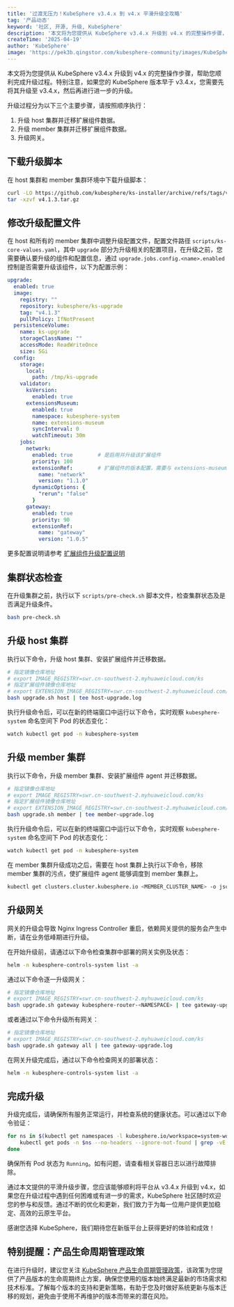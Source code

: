 ```yaml
---
title: '过渡无压力！KubeSphere v3.4.x 到 v4.x 平滑升级全攻略'
tag: '产品动态'
keyword: '社区, 开源, 升级, KubeSphere'
description: '本文将为您提供从 KubeSphere v3.4.x 升级到 v4.x 的完整操作步骤，帮助您顺利完成升级过程。'
createTime: '2025-04-19'
author: 'KubeSphere'
image: 'https://pek3b.qingstor.com/kubesphere-community/images/KubeSphere%20v3.4.x%20to%20v4.xzh.png'
---
```


本文将为您提供从 KubeSphere v3.4.x 升级到 v4.x 的完整操作步骤，帮助您顺利完成升级过程。特别注意，如果您的 KubeSphere 版本早于 v3.4.x，您需要先将其升级至 v3.4.x，然后再进行进一步的升级。

升级过程分为以下三个主要步骤，请按照顺序执行：

1. 升级 host 集群并迁移扩展组件数据。
2. 升级 member 集群并迁移扩展组件数据。
3. 升级网关。

## 下载升级脚本

在 host 集群和 member 集群环境中下载升级脚本：

```bash
curl -LO https://github.com/kubesphere/ks-installer/archive/refs/tags/v4.1.3.tar.gz
tar -xzvf v4.1.3.tar.gz
```

## 修改升级配置文件

在 host 和所有的 member 集群中调整升级配置文件，配置文件路径 `scripts/ks-core-values.yaml`，其中 `upgrade` 部分为升级相关的配置项目，在升级之前，您需要确认要升级的组件和配置信息，通过 `upgrade.jobs.config.<name>.enabled` 控制是否需要升级该组件，以下为配置示例：


```yaml
upgrade:
  enabled: true
  image:
    registry: ""
    repository: kubesphere/ks-upgrade
    tag: "v4.1.3"
    pullPolicy: IfNotPresent
  persistenceVolume:
    name: ks-upgrade
    storageClassName: ""
    accessMode: ReadWriteOnce
    size: 5Gi
  config:
    storage:
      local:
        path: /tmp/ks-upgrade
    validator:
      ksVersion:
        enabled: true
      extensionsMuseum:
        enabled: true
        namespace: kubesphere-system
        name: extensions-museum
        syncInterval: 0
        watchTimeout: 30m
    jobs:
      network:            
        enabled: true        # 是启用并升级该扩展组件
        priority: 100
        extensionRef:        # 扩展组件的版本配置，需要与 extensions-museum 中的信息一致
          name: "network"
          version: "1.1.0" 
        dynamicOptions: {
          "rerun": "false"
        }
      gateway:
        enabled: true
        priority: 90
        extensionRef:
          name: "gateway"
          version: "1.0.5"
```

更多配置说明请参考 [扩展组件升级配置说明](https://github.com/kubesphere/ks-upgrade/tree/release-4.1/docs)

## 集群状态检查

在升级集群之前，执行以下 `scripts/pre-check.sh` 脚本文件，检查集群状态及是否满足升级条件。

```bash
bash pre-check.sh
```

## 升级 host 集群

执行以下命令，升级 host 集群、安装扩展组件并迁移数据。

```bash
# 指定镜像仓库地址
# export IMAGE_REGISTRY=swr.cn-southwest-2.myhuaweicloud.com/ks 
# 指定扩展组件镜像仓库地址
# export EXTENSION_IMAGE_REGISTRY=swr.cn-southwest-2.myhuaweicloud.com/ks 
bash upgrade.sh host | tee host-upgrade.log
```

执行升级命令后，可以在新的终端窗口中运行以下命令，实时观察 `kubesphere-system` 命名空间下 Pod 的状态变化：

```bash
watch kubectl get pod -n kubesphere-system
```

## 升级 member 集群

执行以下命令，升级 member 集群、安装扩展组件 agent 并迁移数据。

```bash
# 指定镜像仓库地址
# export IMAGE_REGISTRY=swr.cn-southwest-2.myhuaweicloud.com/ks 
# 指定扩展组件镜像仓库地址
# export EXTENSION_IMAGE_REGISTRY=swr.cn-southwest-2.myhuaweicloud.com/ks 
bash upgrade.sh member | tee member-upgrade.log
```

执行升级命令后，可以在新的终端窗口中运行以下命令，实时观察 `kubesphere-system` 命名空间下 Pod 的状态变化：

```bash
watch kubectl get pod -n kubesphere-system
```

在 member 集群升级成功之后，需要在 host 集群上执行以下命令，移除 member 集群的污点，使扩展组件 agent 能够调度到 member 集群上。

```bash
kubectl get clusters.cluster.kubesphere.io <MEMBER_CLUSTER_NAME> -o json | jq 'del(.status.conditions[] | select(.type=="Schedulable"))' | kubectl apply -f -
```


## 升级网关

网关的升级会导致 Nginx Ingress Controller 重启，依赖网关提供的服务会产生中断，请在业务低峰期进行升级。

在开始升级前，请通过以下命令检查集群中部署的网关实例及状态：

```bash
helm -n kubesphere-controls-system list -a
```

通过以下命令逐一升级网关：

```bash
# 指定镜像仓库地址
# export IMAGE_REGISTRY=swr.cn-southwest-2.myhuaweicloud.com/ks 
bash upgrade.sh gateway kubesphere-router-<NAMESPACE> | tee gateway-upgrade.log
```

或者通过以下命令升级所有网关：

```bash
# 指定镜像仓库地址
# export IMAGE_REGISTRY=swr.cn-southwest-2.myhuaweicloud.com/ks 
bash upgrade.sh gateway all | tee gateway-upgrade.log
```

在网关升级完成后，通过以下命令检查网关的部署状态：

```bash
helm -n kubesphere-controls-system list -a
```

## 完成升级

升级完成后，请确保所有服务正常运行，并检查系统的健康状态。可以通过以下命令验证：

```bash
for ns in $(kubectl get namespaces -l kubesphere.io/workspace=system-workspace -o jsonpath='{.items[*].metadata.name}'); do
    kubectl get pods -n $ns --no-headers --ignore-not-found | grep -vE 'Running|Completed'
done
```

确保所有 Pod 状态为 `Running`。如有问题，请查看相关容器日志以进行故障排除。

通过本文提供的平滑升级步骤，您应该能够顺利将平台从 v3.4.x 升级到 v4.x，如果您在升级过程中遇到任何困难或有进一步的需求，KubeSphere 社区随时欢迎您的参与和反馈。通过不断的优化和更新，我们致力于为每一位用户提供更加稳定、高效的云原生平台。

感谢您选择 KubeSphere，我们期待您在新版平台上获得更好的体验和成效！


## 特别提醒：产品生命周期管理政策

在进行升级时，建议您关注 [KubeSphere 产品生命周期管理政策](https://kubesphere.io/zh/news/kubesphere-product-lifecycle-policy/)，该政策为您提供了产品版本的生命周期终止方案，确保您使用的版本始终满足最新的市场需求和技术标准。了解每个版本的支持和更新策略，有助于您及时做好系统更新与版本迁移的规划，避免由于使用不再维护的版本而带来的潜在风险。